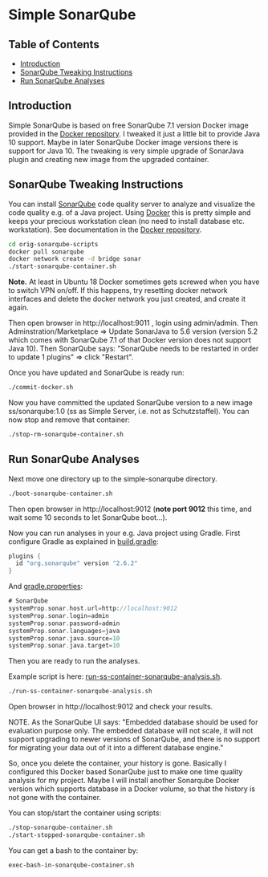 # Simple SonarQube  <!-- omit in toc -->


## Table of Contents  <!-- omit in toc -->
- [Introduction](#introduction)
- [SonarQube Tweaking Instructions](#sonarqube-tweaking-instructions)
- [Run SonarQube Analyses](#run-sonarqube-analyses)


## Introduction

Simple SonarQube is based on free SonarQube 7.1 version Docker image provided in the [Docker repository](https://hub.docker.com/_/sonarqube/). I tweaked it just a little bit to provide Java 10 support. Maybe in later SonarQube Docker image versions there is support for Java 10. The tweaking is very simple upgrade of SonarJava plugin and creating new image from the upgraded container.


## SonarQube Tweaking Instructions

You can install [SonarQube](https://www.sonarqube.org/) code quality server to analyze and visualize the code quality e.g. of a Java project. Using [Docker](https://www.docker.com/) this is pretty simple and keeps your precious workstation clean (no need to install database etc. workstation). See documentation in the [Docker repository](https://hub.docker.com/_/sonarqube/).

```bash
cd orig-sonarqube-scripts
docker pull sonarqube
docker network create -d bridge sonar
./start-sonarqube-container.sh
```

**Note.** At least in Ubuntu 18 Docker sometimes gets screwed when you have to switch VPN on/off. If this happens, try resetting docker network interfaces and delete the docker network you just created, and create it again.

Then open browser in http://localhost:9011 , login using admin/admin. Then Adminstration/Marketplace => Update SonarJava to 5.6 version (version 5.2 which comes with SonarQube 7.1 of that Docker version does not support Java 10).
Then SonarQube says: "SonarQube needs to be restarted in order to
update 1 plugins" => click "Restart".

Once you have updated and SonarQube is ready run:

```bash
./commit-docker.sh
```

Now you have committed the updated SonarQube version to a new image ss/sonarqube:1.0 (ss as Simple Server, i.e. not as Schutzstaffel). You can now stop and remove that container:

```bash
./stop-rm-sonarqube-container.sh
```

## Run SonarQube Analyses

Next move one directory up to the simple-sonarqube directory.

```bash
./boot-sonarqube-container.sh
```

Then open browser in http://localhost:9012 (**note port 9012** this time, and wait some 10 seconds to let SonarQube boot...). 

Now you can run analyses in your e.g. Java project using Gradle. First configure Gradle as explained in [build.gradle](https://github.com/karimarttila/java/blob/master/webstore-demo/simple-server/build.gradle):

```gradle
plugins {
  id "org.sonarqube" version "2.6.2"
}
```

And [gradle.properties](https://github.com/karimarttila/java/blob/master/webstore-demo/simple-server/gradle.properties):

```gradle
# SonarQube
systemProp.sonar.host.url=http://localhost:9012
systemProp.sonar.login=admin
systemProp.sonar.password=admin
systemProp.sonar.languages=java
systemProp.sonar.java.source=10
systemProp.sonar.java.target=10
```

Then you are ready to run the analyses.

Example script is here: [run-ss-container-sonarqube-analysis.sh](https://github.com/karimarttila/java/blob/master/webstore-demo/simple-server/run-ss-container-sonarqube-analysis.sh).

```bash
./run-ss-container-sonarqube-analysis.sh
```

Open browser in http://localhost:9012 and check your results.

NOTE. As the SonarQube UI says: "Embedded database should be used for evaluation purpose only. The embedded database will not scale, it will not support upgrading to newer versions of SonarQube, and there is no support for migrating your data out of it into a different database engine."

So, once you delete the container, your history is gone. Basically I configured this Docker based SonarQube just to make one time quality analysis for my project. Maybe I will install another Sonarqube Docker version which supports database in a Docker volume, so that the history is not gone with the container.

You can stop/start the container using scripts:

```bash
./stop-sonarqube-container.sh
./start-stopped-sonarqube-container.sh
```

You can get a bash to the container by:

```bash
exec-bash-in-sonarqube-container.sh
```

